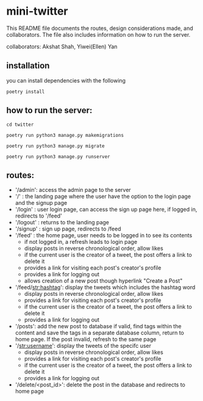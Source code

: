 # mini-twitter
This README file documents the routes, design considerations made, and collaborators. The file also includes information on how to run the server.

collaborators: Akshat Shah, Yiwei(Ellen) Yan
## installation
you can install dependencies with the following
```
poetry install
```

## how to run the server: 

```
cd twitter

poetry run python3 manage.py makemigrations

poetry run python3 manage.py migrate

poetry run python3 manage.py runserver
```

## routes:
* '/admin': access the admin page to the server
* '/' : the landing page where the user have the option to the login page and the signup page
* '/login' :  user login page, can access the sign up page here, if logged in, redirects to '/feed'
* '/logout' : returns to the landing page 
* '/signup' : sign up page, redirects to /feed
* '/feed' : the home page, user needs to be logged in to see its contents
    * if not logged in, a refresh leads to login page
    * display posts in reverse chronological order, allow likes 
    * if the current user is the creator of a tweet, the post offers a link to delete it
    * provides a link for visiting each post's creator's profile
    * provides a link for logging out
    * allows creation of a new post though hyperlink "Create a Post"
* '/feed/<str:hashtag>': display the tweets which includes the hashtag word 
    * display posts in reverse chronological order, allow likes 
    * provides a link for visiting each post's creator's profile
    * if the current user is the creator of a tweet, the post offers a link to delete it
    * provides a link for logging out
* '/posts': add the new post to database if valid, find tags within the content and save the tags in a separate database column, return to home page. If the post invalid, refresh to the same page
* '/<str:username>': display the tweets of the specifc user
    * display posts in reverse chronological order, allow likes 
    * provides a link for visiting each post's creator's profile
    * if the current user is the creator of a tweet, the post offers a link to delete it
    * provides a link for logging out
* '/delete/<post_id>': delete the post in the database and redirects to home page

